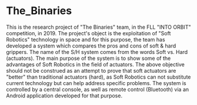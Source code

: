 # The_Binaries
This is the research project of "The Binaries" team, in the FLL "INTO ORBIT" competition, in 2019. The project's object is the exploitation of "Soft Robotics" technology in space and for this purpose, the team has developed a system which compares the pros and cons of soft &amp; hard grippers.
The name of the S/H system comes from the words Soft vs. Hard (actuators).
The main purpose of the system is to show some of the advantages of Soft Robotics in the field of actuators. The above objective should not be construed as an attempt to prove that soft actuators are "better" than traditional actuators (hard), as Soft Robotics can not substitute current technology but can help address specific problems. The system is controlled by a central console, as well as remote control (Bluetooth) via an Android application developed for that purpose.
